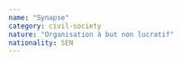 ```yaml
---
name: "Synapse"
category: civil-society
nature: "Organisation à but non lucratif"
nationality: SEN
---
```

    